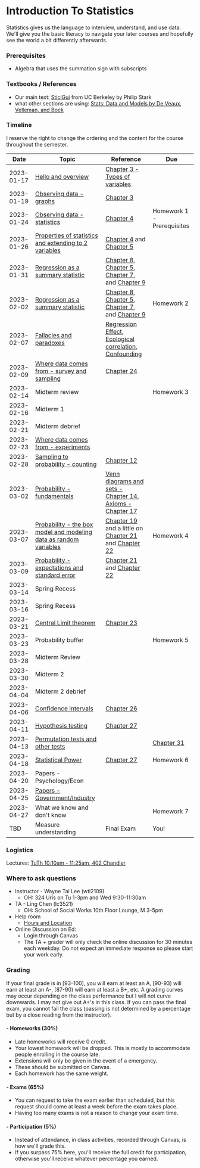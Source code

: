 # Introduction To Statistics

Statistics gives us the language to interview, understand, and use data.
We'll give you the basic literacy to navigate your later courses and hopefully
see the world a bit differently afterwards.

### Prerequisites
- Algebra that uses the summation sign with subscripts

### Textbooks / References
- Our main text: [SticiGui](https://www.stat.berkeley.edu/~stark/SticiGui/Text/toc.htm) from UC Berkeley by Philip Stark
- what other sections are using: [Stats: Data and Models by De Veaux, Velleman, and Bock](https://clio.columbia.edu/catalog/8610380)


### Timeline
I reserve the right to change the ordering and the content for the course throughout the semester.

|Date|Topic|Reference|Due|
|---|---|---|---|
|2023-01-17|[Hello and overview](https://docs.google.com/presentation/d/1rdasP5pwv0J2VxUu4xzTYL8kDJGDqH1p_V1GN4lkS9Q/edit?usp=sharing)|[Chapter 3 - Types of variables](https://www.stat.berkeley.edu/~stark/SticiGui/Text/histograms.htm#variables)||
|2023-01-19|[Observing data - graphs](https://docs.google.com/presentation/d/1nPnmRBzZbDFz3pWJ26d0tg4e4JOirJJEnWYzWsH989g/edit?usp=sharing)|[Chapter 3](https://www.stat.berkeley.edu/~stark/SticiGui/Text/histograms.htm#frequency_tables)||
|2023-01-24|[Observing data - statistics](https://docs.google.com/presentation/d/1pPfvUaBmdxmnjB3Fi30Cc2GI8qmy9aEDIFH-8P0gCS8/edit?usp=sharing)|[Chapter 4](https://www.stat.berkeley.edu/~stark/SticiGui/Text/location.htm)|Homework 1 - Prerequisites|
|2023-01-26|[Properties of statistics and extending to 2 variables](https://docs.google.com/presentation/d/1T6SGvoVmfZiqZbSoTgHrAsQfv7nO-qv7A0A26MccifQ/edit?usp=sharing)|[Chapter 4](https://www.stat.berkeley.edu/~stark/SticiGui/Text/location.htm) and [Chapter 5](https://www.stat.berkeley.edu/~stark/SticiGui/Text/scatterplots.htm)||
|2023-01-31|[Regression as a summary statistic](https://docs.google.com/presentation/d/13uSf9IkqxhtwOEpmR5XJ_gUBsfGKH6R0j-flyazHRyg/edit?usp=sharing)|[Chapter 8](https://www.stat.berkeley.edu/~stark/SticiGui/Text/computeR.htm#computing_corr), [Chapter 5](https://www.stat.berkeley.edu/~stark/SticiGui/Text/scatterplots.htm), [Chapter 7](https://www.stat.berkeley.edu/~stark/SticiGui/Text/correlation.htm), and [Chapter 9](https://www.stat.berkeley.edu/~stark/SticiGui/Text/regression.htm)||
|2023-02-02|[Regression as a summary statistic](https://docs.google.com/presentation/d/13uSf9IkqxhtwOEpmR5XJ_gUBsfGKH6R0j-flyazHRyg/edit?usp=sharing)|[Chapter 8](https://www.stat.berkeley.edu/~stark/SticiGui/Text/computeR.htm#computing_corr), [Chapter 5](https://www.stat.berkeley.edu/~stark/SticiGui/Text/scatterplots.htm), [Chapter 7](https://www.stat.berkeley.edu/~stark/SticiGui/Text/correlation.htm), and [Chapter 9](https://www.stat.berkeley.edu/~stark/SticiGui/Text/regression.htm)|Homework 2|
|2023-02-07|[Fallacies and paradoxes](https://docs.google.com/presentation/d/1zMXIcX3ZYtFrIr8ut5IjtLNVy3LbXIMGOwoAXzVGOeY/edit?usp=sharing)|[Regression Effect](https://www.stat.berkeley.edu/~stark/SticiGui/Text/regressionErrors.htm#regression_effect), [Ecological correlation](https://www.stat.berkeley.edu/~stark/SticiGui/Text/computeR.htm#ecological_correlation), [Confounding](https://www.stat.berkeley.edu/~stark/SticiGui/Text/experiments.htm#confounding)||
|2023-02-09|[Where data comes from - survey and sampling](https://docs.google.com/presentation/d/1nnXhKCdvu63IvxDFp1ymKNExCh9BpiD_8RlxyVpzWlI/edit?usp=sharing)|[Chapter 24](https://www.stat.berkeley.edu/~stark/SticiGui/Text/sampling.htm#cluster)||
|2023-02-14|Midterm review||Homework 3|
|2023-02-16|Midterm 1|||
|2023-02-21|Midterm debrief|||
|2023-02-23|[Where data comes from - experiments](https://docs.google.com/presentation/d/1nnXhKCdvu63IvxDFp1ymKNExCh9BpiD_8RlxyVpzWlI/edit?usp=sharing)|||
|2023-02-28|[Sampling to probability - counting](https://docs.google.com/presentation/d/1JB3OD9vkILuOyftE42Su6QSV6nqDo07IRyT5FSWVkUo/edit?usp=sharing)|[Chapter 12](https://www.stat.berkeley.edu/~stark/SticiGui/Text/counting.htm#fundamental_rule)||
|2023-03-02|[Probability - fundamentals](https://docs.google.com/presentation/d/1rjFw1Toxu0r-QiFcrWVJSKv8Xos1S1TVK5pjBWg__y0/edit?usp=sharing)|[Venn diagrams and sets - Chapter 14](https://www.stat.berkeley.edu/~stark/SticiGui/Text/sets.htm), [Axioms - Chapter 17](https://www.stat.berkeley.edu/~stark/SticiGui/Text/probabilityAxioms.htm)||
|2023-03-07|[Probability - the box model and modeling data as random variables](https://docs.google.com/presentation/d/1aCa5aKa1f8COariMBK6_lNeQ3LhC_97wcbn6_6ceSXE/edit?usp=sharing)|[Chapter 19](https://www.stat.berkeley.edu/~stark/SticiGui/Text/montyHallTest.htm) and a little on [Chapter 21](https://www.stat.berkeley.edu/~stark/SticiGui/Text/expectation.htm) and [Chapter 22](https://www.stat.berkeley.edu/~stark/SticiGui/Text/standardError.htm)|Homework 4|
|2023-03-09|[Probability - expectations and standard error](https://docs.google.com/presentation/d/1KengCQrVs8BnVBuExoDpGjAffAGL39BEyq8T0Y5-0dU/edit?usp=sharing)|[Chapter 21](https://www.stat.berkeley.edu/~stark/SticiGui/Text/expectation.htm) and [Chapter 22](https://www.stat.berkeley.edu/~stark/SticiGui/Text/standardError.htm)||
|2023-03-14|Spring Recess|||
|2023-03-16|Spring Recess|||
|2023-03-21|[Central Limit theorem](https://docs.google.com/presentation/d/1CnDf1QFjhhya9gC_zW-10pCPEJCajcu71c1S3rth7uA/edit?usp=sharing)|[Chapter 23](https://www.stat.berkeley.edu/~stark/SticiGui/Text/clt.htm)||
|2023-03-23|Probability buffer||Homework 5|
|2023-03-28|Midterm Review|||
|2023-03-30|Midterm 2|||
|2023-04-04|Midterm 2 debrief |||
|2023-04-06|[Confidence intervals](https://docs.google.com/presentation/d/1WMpq9sgu7gYh4fjaJqrVCMzRMe1GW5oXVwhAjB_iRGY/edit?usp=sharing)|[Chapter 26](https://www.stat.berkeley.edu/~stark/SticiGui/Text/confidenceIntervals.htm)||
|2023-04-11|[Hypothesis testing](https://docs.google.com/presentation/d/1WkkmMa213_-ViP42g0kNUWs3DlFSuxW6wZ-caAHZW-Y/edit?usp=sharing)|[Chapter 27](https://www.stat.berkeley.edu/~stark/SticiGui/Text/testing.htm)||
|2023-04-13|[Permutation tests and other tests](https://docs.google.com/presentation/d/1YGEAO_cOKGPc-z3Gx3eqGAScc_5cfV_Qw3rT7qlkCTg/edit?usp=sharing)||[Chapter 31](https://www.stat.berkeley.edu/~stark/SticiGui/Text/chiSquare.htm)||
|2023-04-18|[Statistical Power](https://docs.google.com/presentation/d/1Ps9Apg6i_S70GVXIePKvAdC-YdEmY1sdhGTmT9M5_Bg/edit?usp=sharing)|[Chapter 27](https://www.stat.berkeley.edu/~stark/SticiGui/Text/testing.htm#significance)|Homework 6|
|2023-04-20|Papers - Psychology/Econ|||
|2023-04-25|[Papers - Government/Industry](https://docs.google.com/presentation/d/1iu6vJKxYV6WPDJpjkAYlaVdSDd0iNHsf3cI3tCb32Ik/edit?usp=sharing)|||
|2023-04-27|What we know and don't know||Homework 7|
|TBD|Measure understanding|Final Exam|You!|

### Logistics
Lectures:
  [TuTh 10:10am - 11:25am,  402 Chandler](https://vergil.registrar.columbia.edu/#/courses/APPLIED%20DATA%20MINING)

### Where to ask questions

- Instructor - Wayne Tai Lee (wtl2109)
  - OH: 324 Uris on Tu 1-3pm and Wed 9:30-11:30am
- TA - Ling Chen (lc3521)
  - OH: School of Social Works 10th Floor Lounge, M 3-5pm
- Help room
  - [Hours and Location](https://stat.columbia.edu/help-room/)
- Online Discussion on Ed:
  - Login through Canvas
  - The TA + grader will only check the online discussion for 30 minutes each weekday. Do not expect an immediate response so please start your work early.

### Grading
If your final grade is in [93-100], you will earn at least an A, [90-93) will earn at least an A-, [87-90) will earn at least a B+, etc. A grading curves may occur depending on the class performance but I will not curve downwards. I may not give out A+'s in this class. If you can pass the final exam, you cannot fail the class (passing is not determined by a percentage but by a close reading from the instructor).

#### - Homeworks (30%)
  - Late homeworks will receive 0 credit.
  - Your lowest homework will be dropped. This is mostly to accommodate people enrolling in the course late.
  - Extensions will only be given in the event of a emergency.
  - These should be submitted on Canvas.
  - Each homework has the same weight.
#### - Exams (65%)
  - You can request to take the exam earlier than scheduled, but this request should come at least a week before the exam takes place.
  - Having too many exams is not a reason to change your exam time.
#### - Participation (5%)
  - Instead of attendance, in class activities, recorded through Canvas, is how we'll grade this.
  - If you surpass 75% here, you'll receive the full credit for participation, otherwise you'll receive whatever percentage you earned.
